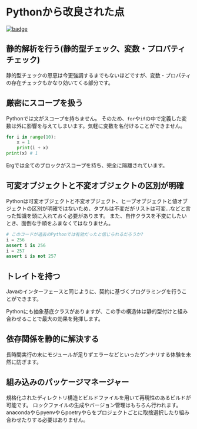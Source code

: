 # Pythonから改良された点

[![badge](https://img.shields.io/endpoint.svg?url=https%3A%2F%2Fgezf7g7pd5.execute-api.ap-northeast-1.amazonaws.com%2Fdefault%2Fsource_up_to_date%3Fowner%3Derg-lang%26repos%3Derg%26ref%3Dmain%26path%3Ddoc/EN/improved_points.md%26commit_hash%3Deccd113c1512076c367fb87ea73406f91ff83ba7)](https://gezf7g7pd5.execute-api.ap-northeast-1.amazonaws.com/default/source_up_to_date?owner=erg-lang&repos=erg&ref=main&path=doc/EN/improved_points.md&commit_hash=eccd113c1512076c367fb87ea73406f91ff83ba7)

## 静的解析を行う(静的型チェック、変数・プロパティチェック)

静的型チェックの恩恵は今更強調するまでもないほどですが、変数・プロパティの存在チェックもかなり効いてくる部分です。

## 厳密にスコープを扱う

Pythonでは文がスコープを持ちません。
そのため、`for`や`if`の中で定義した変数は外に影響を与えてしまいます。気軽に変数を名付けることができません。

```python
for i in range(10):
    x = 1
    print(i + x)
print(x) # 1
```

Ergでは全てのブロックがスコープを持ち、完全に隔離されています。

## 可変オブジェクトと不変オブジェクトの区別が明確

Pythonは可変オブジェクトと不変オブジェクト、ヒープオブジェクトと値オブジェクトの区別が明確ではないため、タプルは不変だがリストは可変...などと言った知識を頭に入れておく必要があります。
また、自作クラスを不変にしたいとき、面倒な手順をふまなくてはなりません。

```python
# このコードが過去のPythonでは有効だったと信じられるだろうか?
i = 256
assert i is 256
i = 257
assert i is not 257
```

## トレイトを持つ

Javaのインターフェースと同じように、契約に基づくプログラミングを行うことができます。

Pythonにも抽象基底クラスがありますが、この手の構造体は静的型付けと組み合わせることで最大の効果を発揮します。

## 依存関係を静的に解決する

長時間実行の末にモジュールが足りずエラーなどといったゲンナリする体験を未然に防ぎます。

## 組み込みのパッケージマネージャー

規格化されたディレクトリ構造とビルドファイルを用いて再現性のあるビルドが可能です。
ロックファイルの生成やバージョン管理はもちろん行われます。
anacondaやらpyenvやらpoetryやらをプロジェクトごとに取捨選択したり組み合わせたりする必要はありません。
